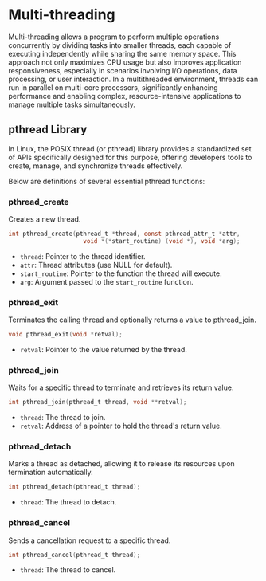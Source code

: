# Multi-threading

Multi-threading allows a program to perform multiple operations concurrently by dividing tasks into smaller threads, each capable of executing independently while sharing the same memory space. This approach not only maximizes CPU usage but also improves application responsiveness, especially in scenarios involving I/O operations, data processing, or user interaction. In a multithreaded environment, threads can run in parallel on multi-core processors, significantly enhancing performance and enabling complex, resource-intensive applications to manage multiple tasks simultaneously.

## pthread Library

In Linux, the POSIX thread (or pthread) library provides a standardized set of APIs specifically designed for this purpose, offering developers tools to create, manage, and synchronize threads effectively.

Below are definitions of several essential pthread functions:

### pthread_create

Creates a new thread.

```c
int pthread_create(pthread_t *thread, const pthread_attr_t *attr,
                     void *(*start_routine) (void *), void *arg);

```

- `thread`: Pointer to the thread identifier.
- `attr`: Thread attributes (use NULL for default).
- `start_routine`: Pointer to the function the thread will execute.
- `arg`: Argument passed to the `start_routine` function.


### pthread_exit

Terminates the calling thread and optionally returns a value to pthread_join.

```c
void pthread_exit(void *retval);
```

- `retval`: Pointer to the value returned by the thread.


### pthread_join

Waits for a specific thread to terminate and retrieves its return value.

```c
int pthread_join(pthread_t thread, void **retval);
```

- `thread`: The thread to join.
- `retval`: Address of a pointer to hold the thread's return value.


### pthread_detach

Marks a thread as detached, allowing it to release its resources upon termination automatically.

```c
int pthread_detach(pthread_t thread);
```
- `thread`: The thread to detach.


### pthread_cancel

Sends a cancellation request to a specific thread.

```c
int pthread_cancel(pthread_t thread);
```

- `thread`: The thread to cancel.


